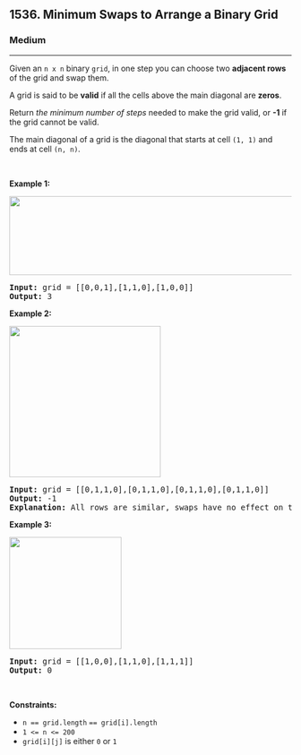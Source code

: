 <h2>1536. Minimum Swaps to Arrange a Binary Grid</h2><h3>Medium</h3><hr><div><p>Given an <code>n x n</code> binary <code>grid</code>, in one step you can choose two <strong>adjacent rows</strong> of the grid and swap them.</p>

<p>A grid is said to be <strong>valid</strong> if all the cells above the main diagonal are <strong>zeros</strong>.</p>

<p>Return <em>the minimum number of steps</em> needed to make the grid valid, or <strong>-1</strong> if the grid cannot be valid.</p>

<p>The main diagonal of a grid is the diagonal that starts at cell <code>(1, 1)</code> and ends at cell <code>(n, n)</code>.</p>

<p>&nbsp;</p>
<p><strong>Example 1:</strong></p>
<img alt="" src="https://assets.leetcode.com/uploads/2020/07/28/fw.jpg" style="width: 750px; height: 141px;">
<pre><strong>Input:</strong> grid = [[0,0,1],[1,1,0],[1,0,0]]
<strong>Output:</strong> 3
</pre>

<p><strong>Example 2:</strong></p>
<img alt="" src="https://assets.leetcode.com/uploads/2020/07/16/e2.jpg" style="width: 270px; height: 270px;">
<pre><strong>Input:</strong> grid = [[0,1,1,0],[0,1,1,0],[0,1,1,0],[0,1,1,0]]
<strong>Output:</strong> -1
<strong>Explanation:</strong> All rows are similar, swaps have no effect on the grid.
</pre>

<p><strong>Example 3:</strong></p>
<img alt="" src="https://assets.leetcode.com/uploads/2020/07/16/e3.jpg" style="width: 200px; height: 200px;">
<pre><strong>Input:</strong> grid = [[1,0,0],[1,1,0],[1,1,1]]
<strong>Output:</strong> 0
</pre>

<p>&nbsp;</p>
<p><strong>Constraints:</strong></p>

<ul>
	<li><code>n == grid.length</code> <code>== grid[i].length</code></li>
	<li><code>1 &lt;= n &lt;= 200</code></li>
	<li><code>grid[i][j]</code> is either <code>0</code> or <code>1</code></li>
</ul>
</div>
